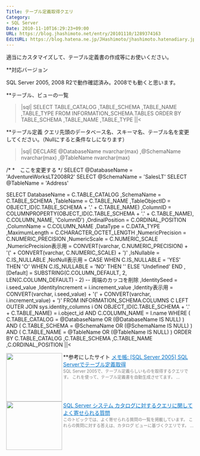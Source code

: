 ```yaml
---
Title: テーブル定義取得クエリ
Category:
- SQL Server
Date: 2010-11-10T16:29:23+09:00
URL: https://blog.jhashimoto.net/entry/20101110/1289374163
EditURL: https://blog.hatena.ne.jp/JHashimoto/jhashimoto.hatenadiary.jp/atom/entry/12921228815717258571
---
```


適当にカスタマイズして、テーブル定義書の作成等にお使いください。

**対応バージョン

SQL Server 2005, 2008 R2で動作確認済み。2008でも動くと思います。

**テーブル、ビューの一覧
>|sql|
SELECT
    TABLE_CATALOG
    ,TABLE_SCHEMA
    ,TABLE_NAME
    ,TABLE_TYPE
FROM
    INFORMATION_SCHEMA.TABLES
ORDER BY
    TABLE_SCHEMA
    ,TABLE_NAME
    ,TABLE_TYPE
||<

**テーブル定義
クエリ先頭のデータベース名、スキーマ名、テーブル名を変更してください。（Nullにすると条件なしになります）

>|sql|
DECLARE
@DatabaseName   nvarchar(max)
,@SchemaName    nvarchar(max)
,@TableName     nvarchar(max)

/*
 *　ここを変更する
 */
SELECT @DatabaseName    = 'AdventureWorksLT2008R2'
SELECT @SchemaName      = 'SalesLT'
SELECT @TableName       = 'Address'

SELECT
    DatabaseName            = C.TABLE_CATALOG
    ,SchemaName             = C.TABLE_SCHEMA
    ,TableName              = C.TABLE_NAME
    ,TableObjectID          = OBJECT_ID(C.TABLE_SCHEMA + '.' + C.TABLE_NAME)
    ,ColumnID               = COLUMNPROPERTY(OBJECT_ID(C.TABLE_SCHEMA + '.' + C.TABLE_NAME), C.COLUMN_NAME, 'ColumnID')
    ,OrdinalPosition        = C.ORDINAL_POSITION
    ,ColumnName             = C.COLUMN_NAME
    ,DataType               = C.DATA_TYPE
    ,MaximumLength          = C.CHARACTER_OCTET_LENGTH
    ,NumericPrecision       = C.NUMERIC_PRECISION
    ,NumericScale           = C.NUMERIC_SCALE
    ,NumericPrecision表示用 = CONVERT(varchar, C.NUMERIC_PRECISION) + '(' + CONVERT(varchar, C.NUMERIC_SCALE) + ')'
    ,IsNullable             = C.IS_NULLABLE
    ,NotNull表示用          = 
    CASE
        WHEN C.IS_NULLABLE  = 'YES'   THEN '○'
        WHEN C.IS_NULLABLE  = 'NO'    THEN ''
        ELSE 'Undefined'
    END
    ,[Default]              = SUBSTRING(C.COLUMN_DEFAULT, 2, LEN(C.COLUMN_DEFAULT) - 2)    -- 両端のカッコを削除
    ,IdentitySeed           = i.seed_value
    ,IdentityIncrement      = i.increment_value
    ,Identity表示用         = CONVERT(varchar, i.seed_value) + '(' + CONVERT(varchar, i.increment_value) + ')'
FROM
    INFORMATION_SCHEMA.COLUMNS C
    LEFT OUTER JOIN sys.identity_columns i
ON
    OBJECT_ID(C.TABLE_SCHEMA + '.' + C.TABLE_NAME) = i.object_id
    AND C.COLUMN_NAME = I.name
WHERE
    (
        C.TABLE_CATALOG = @DatabaseName OR (@DatabaseName IS NULL)
    ) AND (
        C.TABLE_SCHEMA = @SchemaName OR (@SchemaName IS NULL)
    ) AND (
        C.TABLE_NAME = @TableName OR (@TableName IS NULL)
    )
ORDER BY
    C.TABLE_CATALOG
    ,C.TABLE_SCHEMA
    ,C.TABLE_NAME
    ,C.ORDINAL_POSITION
||<

**参考にしたサイト
<a href="http://point56.blogspot.jp/2007/06/sql-server-2005-sql-server.html" target="_blank"><img class="alignleft" align="left" border="0" src="http://capture.heartrails.com/150x130/shadow?http://point56.blogspot.jp/2007/06/sql-server-2005-sql-server.html" alt="" width="150" height="130" /></a><a style="color:#0070C5;" href="http://point56.blogspot.jp/2007/06/sql-server-2005-sql-server.html" target="_blank">メモ帳: [SQL Server 2005] SQL Serverでテーブル定義取得</a><a href="http://b.hatena.ne.jp/entry/http://point56.blogspot.jp/2007/06/sql-server-2005-sql-server.html" target="_blank"><img border="0" src="http://b.hatena.ne.jp/entry/image/http://point56.blogspot.jp/2007/06/sql-server-2005-sql-server.html" alt="" /></a><br><span style="color: #808080;font-size: 80%;">SQL Server 2005で、テーブル定義らしいものを取得するクエリです。 これを使って、テーブル定義書を自動生成させてます。  ...</span><br style="clear:both;" />
<a href="http://msdn.microsoft.com/ja-jp/library/ms345522.aspx" target="_blank"><img class="alignleft" align="left" border="0" src="http://capture.heartrails.com/150x130/shadow?http://msdn.microsoft.com/ja-jp/library/ms345522.aspx" alt="" width="150" height="130" /></a><a style="color:#0070C5;" href="http://msdn.microsoft.com/ja-jp/library/ms345522.aspx" target="_blank">SQL Server システム カタログに対するクエリに関してよく寄せられる質問</a><a href="http://b.hatena.ne.jp/entry/http://msdn.microsoft.com/ja-jp/library/ms345522.aspx" target="_blank"><img border="0" src="http://b.hatena.ne.jp/entry/image/http://msdn.microsoft.com/ja-jp/library/ms345522.aspx" alt="" /></a><br><span style="color: #808080;font-size: 80%;">このトピックでは、よく寄せられる質問の一覧を掲載しています。 これらの質問に対する答えは、カタログ ビューに基づくクエリです。 ...</span><br style="clear:both;" />
